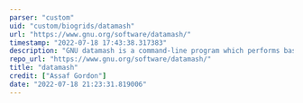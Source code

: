```yaml
---
parser: "custom"
uid: "custom/biogrids/datamash"
url: "https://www.gnu.org/software/datamash/"
timestamp: "2022-07-18 17:43:38.317383"
description: "GNU datamash is a command-line program which performs basic numeric,textual and statistical operations on input textual data files."
repo_url: "https://www.gnu.org/software/datamash/"
title: "datamash"
credit: ["Assaf Gordon"]
date: "2022-07-18 21:23:31.819006"
---
```

